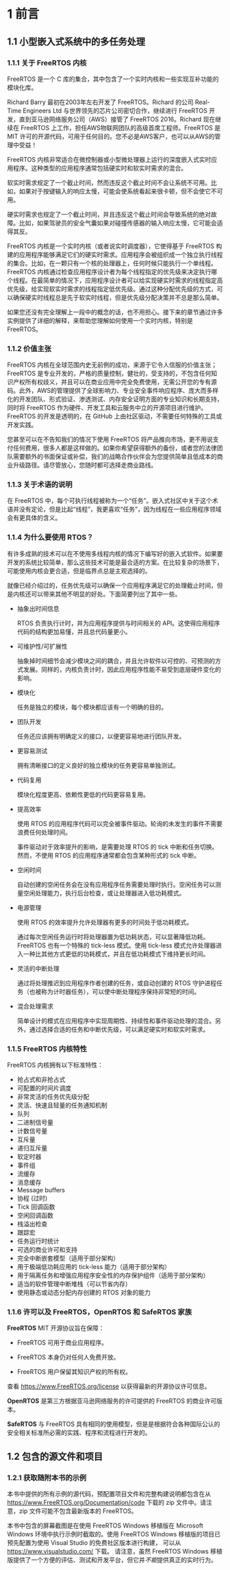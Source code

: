 # 1 前言

## 1.1 小型嵌入式系统中的多任务处理

### 1.1.1 关于 FreeRTOS 内核

FreeRTOS 是一个 C 库的集合，其中包含了一个实时内核和一些实现互补功能的模块化库。

Richard Barry 最初在2003年左右开发了 FreeRTOS。Richard 的公司 Real-Time Engineers Ltd 与世界领先的芯片公司密切合作，继续进行 FreeRTOS 开发，直到亚马逊网络服务公司（AWS）接管了 FreeRTOS 2016。Richard 现在继续在 FreeRTOS 上工作，担任AWS物联网团队的高级首席工程师。FreeRTOS 是 MIT 许可的开源代码，可用于任何目的。您不必是AWS客户，也可以从AWS的管理中受益！

FreeRTOS 内核非常适合在微控制器或小型微处理器上运行的深度嵌入式实时应用程序。这种类型的应用程序通常包括硬实时和软实时需求的混合。

软实时需求规定了一个截止时间，然而违反这个截止时间不会让系统不可用。比如，如果对于按键输入的响应太慢，可能会使系统看起来很卡顿，但不会使它不可用。

硬实时需求也规定了一个截止时间，并且违反这个截止时间会导致系统的绝对故障。比如，如果驾驶员的安全气囊如果对碰撞传感器的输入响应太慢，它可能会适得其反。

FreeRTOS 内核是一个实时内核（或者说实时调度器），它使得基于 FreeRTOS 构建的应用程序能够满足它们的硬实时需求。应用程序会被组织成一个独立执行线程的集合。比如，在一颗只有一个核的处理器上，任何时候只能执行一个单线程。FreeRTOS 内核通过检查应用程序设计者为每个线程指定的优先级来决定执行哪个线程。在最简单的情况下，应用程序设计者可以给实现硬实时需求的线程指定高优先级，给实现软实时需求的线程指定低优先级。通过这种分配优先级的方式，可以确保硬实时线程总是先于软实时线程，但是优先级分配决策并不总是那么简单。

如果您还没有完全理解上一段中的概念的话，也不用担心。接下来的章节通过许多实例提供了详细的解释，来帮助您理解如何使用一个实时内核，特别是 FreeRTOS。


### 1.1.2 价值主张

FreeRTOS 内核在全球范围内史无前例的成功，来源于它令人信服的价值主张；FreeRTOS 是专业开发的，严格的质量控制，健壮的，受支持的，不包含任何知识产权所有权歧义，并且可以在商业应用中完全免费使用，无需公开您的专有源码。此外，AWS的管理提供了全球影响力、专业安全事件响应程序、庞大而多样化的开发团队、形式验证、渗透测试、内存安全证明方面的专业知识和长期支持，同时将 FreeRTOS 作为硬件、开发工具和云服务中立的开源项目进行维护。FreeRTOS 的开发是透明的，在 GitHub 上由社区驱动，不需要任何特殊的工具或开发实践。

您甚至可以在不告知我们的情况下使用 FreeRTOS 将产品推向市场，更不用说支付任何费用，很多人都是这样做的。如果你希望获得额外的备份，或者您的法律团队需要额外的书面保证或补偿，我们的战略合作伙伴会为您提供简单且低成本的商业升级路径。请尽管放心，您随时都可选择走商业路线。


### 1.1.3 关于术语的说明

在 FreeRTOS 中，每个可执行线程被称为一个“任务”。嵌入式社区中关于这个术语并没有定论，但是比起“线程”，我更喜欢“任务”，因为线程在一些应用程序领域会有更具体的含义。


### 1.1.4 为什么要使用 RTOS？

有许多成熟的技术可以在不使用多线程内核的情况下编写好的嵌入式软件。如果要开发的系统比较简单，那么这些技术可能是最合适的方案。在比较复杂的场景下，可能使用内核会更合适，但是临界点总是主观选择的。

就像已经介绍过的，任务优先级可以确保一个应用程序满足它的处理截止时间，但是内核还可以带来其他不明显的好处。下面简要列出了其中一些。

- 抽象出时间信息

  RTOS 负责执行计时，并为应用程序提供与时间相关的 API。这使得应用程序代码的结构更加易懂，并且总代码量更小。

- 可维护性/可扩展性

  抽象掉时间细节会减少模块之间的耦合，并且允许软件以可控的、可预测的方式发展。同样的，内核负责计时，因此应用程序性能不易受到底层硬件变化的影响。

- 模块化

  任务是独立的模块，每个模块都应该有一个明确的目的。

- 团队开发

  任务还应该拥有明确定义的接口，以便更容易地进行团队开发。

- 更容易测试

  拥有清晰接口的定义良好的独立模块的任务更容易单独测试。

- 代码复用

  模块化程度更高、依赖性更低的代码更容易复用。

- 提高效率

  使用 RTOS 的应用程序代码可以完全被事件驱动。轮询的未发生的事件不需要浪费任何处理时间。

  事件驱动对于效率提升的影响，是需要处理 RTOS 的 tick 中断和任务切换。然而，不使用 RTOS 的应用程序通常都会包含某种形式的 tick 中断。

- 空闲时间

  自动创建的空闲任务会在没有应用程序任务需要处理时执行。空闲任务可以测量空闲处理能力，执行后台检查，或让处理器进入低功耗模式。

- 电源管理

  使用 RTOS 的效率提升允许处理器有更多的时间处于低功耗模式。

  通过每次空闲任务运行时将处理器置为低功耗状态，可以显著降低功耗。FreeRTOS 也有一个特殊的 tick-less 模式。使用 tick-less 模式允许处理器进入一种比其他方式更低的功耗模式，并且在低功耗模式下维持更长时间。

- 灵活的中断处理

  通过将处理推迟到应用程序作者创建的任务，或自动创建的 RTOS 守护进程任务（也被称为计时器任务），可以使中断处理程序保持非常短的时间。

- 混合处理需求

  简单设计的模式在应用程序中实现周期性、持续性和事件驱动处理的混合。另外，通过选择合适的任务和中断优先级，可以满足硬实时和软实时需求。


### 1.1.5 FreeRTOS 内核特性

FreeRTOS 内核拥有以下标准特性：

- 抢占式和非抢占式
- 可配置的时间片调度
- 非常灵活的任务优先级分配
- 灵活、快速且轻量的任务通知机制
- 队列
- 二进制信号量
- 计数信号量
- 互斥量
- 递归互斥量
- 软定时器
- 事件组
- 流缓存
- 消息缓存
- Message buffers
- 协程 (过时)
- Tick 回调函数
- 空闲回调函数
- 栈溢出检查
- 跟踪宏
- 任务运行时统计
- 可选的商业许可和支持
- 完全中断嵌套模型（适用于部分架构）
- 用于极端低功耗应用的 tick-less 能力（适用于部分架构）
- 用于隔离任务和增强应用程序安全性的内存保护组件（适用于部分架构）
- 适当的软件管理中断堆栈（可以节省内存）
- 使用静态或动态分配内存创建的 RTOS 对象的能力


### 1.1.6 许可以及 FreeRTOS，OpenRTOS 和 SafeRTOS 家族

**FreeRTOS** MIT 开源协议旨在保障：

- FreeRTOS 可用于商业应用程序。

- FreeRTOS 本身仍对任何人免费开放。

- FreeRTOS 用户保留其知识产权的所有权。

查看 <https://www.FreeRTOS.org/license> 以获得最新的开源协议许可信息。

**OpenRTOS** 是第三方根据亚马逊网络服务的许可提供的 FreeRTOS 的商业许可版本。

**SafeRTOS** 与 FreeRTOS 具有相同的使用模型，但是是根据符合各种国际公认的安全相关标准所必需的实践、程序和流程进行开发的。


## 1.2 包含的源文件和项目

### 1.2.1 获取随附本书的示例

本书中提供的所有示例的源代码，预配置项目文件和完整构建说明都包含在从 <https://www.FreeRTOS.org/Documentation/code> 下载的 zip 文件中。请注意，zip 文件可能不包含最新版本的 FreeRTOS。

本书中包含的屏幕截图是在使用 FreeRTOS Windows 移植版在 Microsoft Windows 环境中执行示例时截取的。使用 FreeRTOS Windows 移植版的项目已预先配置为使用 Visual Studio 的免费社区版本进行构建， 可以从 <https://www.visualstudio.com/> 下载。 请注意，虽然 FreeRTOS Windows 移植版提供了一个方便的评估、测试和开发平台，但它并*不能*提供真正的实时行为。

